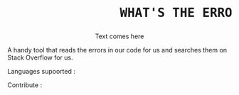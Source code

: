 <h1><pre>               WHAT'S THE ERROR                   </pre></h1>

<p align="center">
    Text comes here
</p>

A handy tool that reads the errors in our code for us and searches them on Stack Overflow for us.

Languages supoorted :

Contribute :

